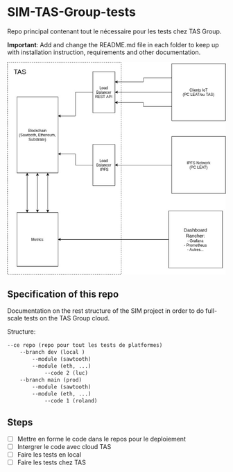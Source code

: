 # SIM-TAS-Group-tests
Repo principal contenant tout le nécessaire pour les tests chez TAS Group.

**Important**: Add and change the README.md file in each folder to keep up with installation instruction, requirements and other documentation.


<img src="archi_TAS.jpeg">


## Specification of this repo

Documentation on the rest structure of the SIM project in order to do full-scale tests on the TAS Group cloud.

Structure:
```text
--ce repo (repo pour tout les tests de platformes)
	--branch dev (local )
		--module (sawtooth)
		--module (eth, ...)
			--code 2 (luc)
	--branch main (prod)
		--module (sawtooth)
		--module (eth, ...)
			--code 1 (roland)
```
      
## Steps

- [ ] Mettre en forme le code dans le repos pour le deploiement
- [ ] Intergrer le code avec cloud TAS
- [ ] Faire les tests en local
- [ ] Faire les tests chez TAS
